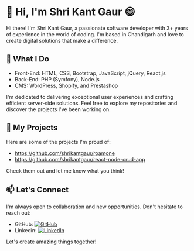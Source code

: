 # 👋 Hi, I'm Shri Kant Gaur 😄

Hi there! I'm Shri Kant Gaur, a passionate software developer with 3+ years of experience in the world of coding. I'm based in Chandigarh and love to create digital solutions that make a difference.

## 💼 What I Do

- Front-End: HTML, CSS, Bootstrap, JavaScript, jQuery, React.js
- Back-End: PHP (Symfony), Node.js
- CMS: WordPress, Shopify, and Prestashop

I'm dedicated to delivering exceptional user experiences and crafting efficient server-side solutions. Feel free to explore my repositories and discover the projects I've been working on.

## 🚀 My Projects

Here are some of the projects I'm proud of:

- https://github.com/shrikantgaur/roamone 
- https://github.com/shrikantgaur/react-node-crud-app

Check them out and let me know what you think!

## 📫 Let's Connect

I'm always open to collaboration and new opportunities. Don't hesitate to reach out:

- GitHub: [![GitHub](https://img.shields.io/badge/GitHub-Follow-brightgreen)](https://github.com/shrikantgaur/)
- Linkedin: [![LinkedIn](https://img.shields.io/badge/LinkedIn-Connect-blue)](https://www.linkedin.com/in/shri-kant-gaur-717476171)

Let's create amazing things together!
